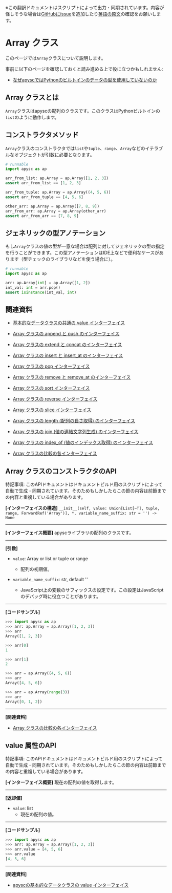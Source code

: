 <span class="inconspicuous-txt">※この翻訳ドキュメントはスクリプトによって出力・同期されています。内容が怪しそうな場合は<a href="https://github.com/simon-ritchie/apysc/issues" target="_blank">GitHubにissue</a>を追加したり[英語の原文](https://simon-ritchie.github.io/apysc/en/array.html)の確認をお願いします。</span>

# Array クラス

このページでは`Array`クラスについて説明します。

事前に以下のページを確認しておくと読み進める上で役に立つかもしれません:

- [なぜapyscではPythonのビルトインのデータの型を使用していないのか](jp_why_apysc_doesnt_use_python_builtin_data_type.md)

## Array クラスとは

`Array`クラスはapyscの配列のクラスです。このクラスはPythonビルトインの`list`のように動作します。

## コンストラクタメソッド

`Array`クラスのコンストラクタでは`list`や`tuple`、`range`、`Array`などのイテラブルなオブジェクトが引数に必要となります。

```py
# runnable
import apysc as ap

arr_from_list: ap.Array = ap.Array([1, 2, 3])
assert arr_from_list == [1, 2, 3]

arr_from_tuple: ap.Array = ap.Array((4, 5, 6))
assert arr_from_tuple == [4, 5, 6]

other_arr: ap.Array = ap.Array([7, 8, 9])
arr_from_arr: ap.Array = ap.Array(other_arr)
assert arr_from_arr == [7, 8, 9]
```

## ジェネリックの型アノテーション

もし`Array`クラスの値の型が一意な場合は配列に対してジェネリックの型の指定を行うことができます。この型アノテーションはIDE上などで便利なケースがあります（型チェックのライブラリなどを使う場合に）。

```py
# runnable
import apysc as ap

arr: ap.Array[int] = ap.Array([1, 2])
int_val: int = arr.pop()
assert isinstance(int_val, int)
```

## 関連資料

- [基本的なデータクラスの共通の value インターフェイス](jp_fundamental_data_classes_value_interface.md)
- [Array クラスの append と push のインターフェイス](jp_array_append_and_push.md)

- [Array クラスの extend と concat のインターフェイス](jp_array_extend_and_concat.md)
- [Array クラスの insert と insert_at のインターフェイス](jp_array_insert_and_insert_at.md)

- [Array クラスの pop インターフェイス](jp_array_pop.md)
- [Array クラスの remove と remove_at のインターフェイス](jp_array_remove_and_remove_at.md)

- [Array クラスの sort インターフェイス](jp_array_sort.md)
- [Array クラスの reverse インターフェイス](jp_array_reverse.md)

- [Array クラスの slice インターフェイス](jp_array_slice.md)
- [Array クラスの length (配列の長さ取得) のインターフェイス](jp_array_length.md)

- [Array クラスの join (値の連結文字列生成) のインターフェイス](jp_array_join.md)
- [Array クラスの index_of (値のインデックス取得) のインターフェイス](jp_array_index_of.md)

- [Array クラスの比較の各インターフェイス](jp_array_comparison.md)

## Array クラスのコンストラクタのAPI

<span class="inconspicuous-txt">特記事項: このAPIドキュメントはドキュメントビルド用のスクリプトによって自動で生成・同期されています。そのためもしかしたらこの節の内容は前節までの内容と重複している場合があります。</span>

**[インターフェイスの構造]** `__init__(self, value: Union[List[~T], tuple, range, ForwardRef('Array')], *, variable_name_suffix: str = '') -> None`<hr>

**[インターフェイス概要]** apyscライブラリの配列のクラスです。<hr>

**[引数]**

- `value`: Array or list or tuple or range
  - 配列の初期値。

- `variable_name_suffix`: str, default ''
  - JavaScript上の変数のサフィックスの設定です。この設定はJavaScriptのデバッグ時に役立つことがあります。

<hr>

**[コードサンプル]**

```py
>>> import apysc as ap
>>> arr: ap.Array = ap.Array([1, 2, 3])
>>> arr
Array([1, 2, 3])

>>> arr[0]
1

>>> arr[1]
2

>>> arr = ap.Array((4, 5, 6))
>>> arr
Array([4, 5, 6])

>>> arr = ap.Array(range(3))
>>> arr
Array([0, 1, 2])
```

<hr>

**[関連資料]**

- [Array クラスの比較の各インターフェイス](https://simon-ritchie.github.io/apysc/en/jp_array_comparison.html)

## value 属性のAPI

<span class="inconspicuous-txt">特記事項: このAPIドキュメントはドキュメントビルド用のスクリプトによって自動で生成・同期されています。そのためもしかしたらこの節の内容は前節までの内容と重複している場合があります。</span>

**[インターフェイス概要]** 現在の配列の値を取得します。<hr>

**[返却値]**

- `value`: list
  - 現在の配列の値。

<hr>

**[コードサンプル]**

```py
>>> import apysc as ap
>>> arr: ap.Array = ap.Array([1, 2, 3])
>>> arr.value = [4, 5, 6]
>>> arr.value
[4, 5, 6]
```

<hr>

**[関連資料]**

- [apyscの基本的なデータクラスの value インターフェイス](https://simon-ritchie.github.io/apysc/en/jp_fundamental_data_classes_value_interface.html)